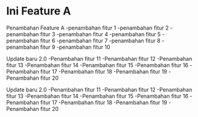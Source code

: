 # Ini Feature A
Penambahan Feature A
-penambahan fitur 1
-penambahan fitur 2
-penambahan fitur 3
-penambahan fitur 4
-penambahan fitur 5
-penambahan fitur 6
-penambahan fitur 7
-penambahan fitur 8
-penambahan fitur 9
-penambahan fitur 10

Update baru 2.0 
-Penambahan fitur 11
-Penambahan fitur 12
-Penambahan fitur 13
-Penambahan fitur 14
-Penambahan fitur 15
-Penambahan fitur 16
-Penambahan fitur 17
-Penambahan fitur 18
-Penambahan fitur 19
-Penambahan fitur 20

Update baru 2.0 
-Penambahan fitur 11
-Penambahan fitur 12
-Penambahan fitur 13
-Penambahan fitur 14
-Penambahan fitur 15
-Penambahan fitur 16
-Penambahan fitur 17
-Penambahan fitur 18
-Penambahan fitur 19
-Penambahan fitur 20

